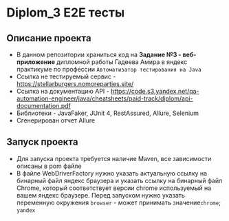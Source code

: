 ﻿# Diplom_3 E2E тесты
## Описание проекта
- В данном репозитории храниться код на __Задание №3 - веб-приложение__ дипломной работы Гадеева Амира в яндекс практикуме по профессии `Автоматизатор тестирования на Java`
- Ссылка не тестируемый сервис - https://stellarburgers.nomoreparties.site/
- Ссылка на документацию API - https://code.s3.yandex.net/qa-automation-engineer/java/cheatsheets/paid-track/diplom/api-documentation.pdf
- Библиотеки - JavaFaker, JUnit 4, RestAssured, Allure, Selenium
- Сгенерирован отчет Allure
## Запуск проекта
- Для запуска проекта требуется наличие Maven, все зависимости описаны в pom файле
- В файле WebDriverFactory нужно указать актуальную ссылку на бинарный файл яндекс браузера
и указать ссылку на бинарный файл Chrome, который соответствует версии chrome используемый на вашем яндекс браузере. 
Перед запуском нужно указать переменную окружения `browser` - может принимать значение`chrome`; `yandex`
